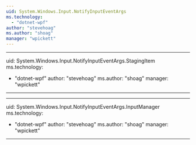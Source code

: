 ```yaml
---
uid: System.Windows.Input.NotifyInputEventArgs
ms.technology: 
  - "dotnet-wpf"
author: "stevehoag"
ms.author: "shoag"
manager: "wpickett"
---
```


---
uid: System.Windows.Input.NotifyInputEventArgs.StagingItem
ms.technology: 
  - "dotnet-wpf"
author: "stevehoag"
ms.author: "shoag"
manager: "wpickett"
---

---
uid: System.Windows.Input.NotifyInputEventArgs.InputManager
ms.technology: 
  - "dotnet-wpf"
author: "stevehoag"
ms.author: "shoag"
manager: "wpickett"
---
